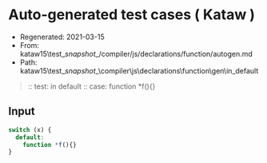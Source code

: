 # Auto-generated test cases ( Kataw )
- Regenerated: 2021-03-15
- From: kataw15\test\__snapshot__/compiler/js/declarations/function/autogen.md
- Path: kataw15\test\__snapshot__\compiler\js\declarations\function\gen\in_default
> :: test: in default
> :: case: function *f(){}
## Input

`````js
switch (x) {
  default:
    function *f(){}
}
`````
